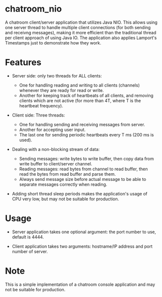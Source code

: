 # chatroom_nio
A chatroom client/server application that utilizes Java NIO. This allows using one server thread to handle multiple client connections (for both sending and receivng messages), making it more efficient than the traditional thread per client approach of using Java IO. The application also applies Lamport's Timestamps just to demonstrate how they work.

# Features
- Server side: only two threads for ALL clients:
    - One for handling reading and writing to all clients (channels) whenever they are ready for read or write.
    - Another for keeping track of heartbeats of all clients, and removing clients which are not active (for more than 4T, where T is the heartbeat frequency).
- Client side: Three threads:
    - One for handling sending and receiving messages from server.
    - Another for accepting user input.
    - The last one for sending periodic heartbeats every T ms (200 ms is used).
    
 - Dealing with a non-blocking stream of data:
     - Sending messages: write bytes to write buffer, then copy data from write buffer to client/server channel.
     - Reading messages: read bytes from channel to read buffer, then read the bytes from read buffer and parse them.
     - Always send message size before actual message to be able to separate messages correctly when reading.
  
- Adding short thread sleep periods makes the application's usage of CPU very low, but may not be suitable for production.

# Usage
- Server application takes one optional argument: the port number to use, default is 4444.

- Client application takes two arguments: hostname/IP address and port number of server.

# Note
This is a simple implementation of a chatroom console application and may not be suitable for production.
